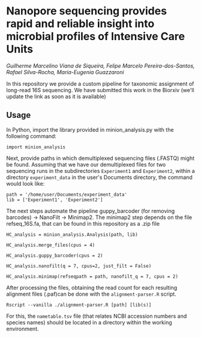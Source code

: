 # Nanopore sequencing provides rapid and reliable insight into microbial profiles of Intensive Care Units
_Guilherme Marcelino Viana de Siqueira, Felipe Marcelo Pereira-dos-Santos, Rafael Silva-Rocha, María-Eugenia Guazzaroni_

In this repository we provide a custom pipeline for taxonomic assignment of long-read 16S sequencing. We have submitted this work in the Biorxiv (we'll update the link as soon as it is available)


## Usage

In Python, import the library provided in minion_analysis.py with the following command:

`import minion_analysis`

Next, provide paths in which demultiplexed sequencing files (.FASTQ) might be found. Assuming that we have our demultiplexed files for two sequencing runs in the subdirectories `Experiment1` and `Experiment2`, within a directory `experiment_data` in the user's Documents directory, the command would look like:
```
path = '/home/user/Documents/experiment_data'
lib = ['Experiment1', 'Experiment2']
```
The next steps automate the pipeline guppy_barcoder (for removing barcodes) -> NanoFilt -> Minimap2. The minimap2 step depends on the file refseq_16S.fa, that can be found in this repository as a .zip file

```
HC_analysis = minion_analysis.Analysis(path, lib)

HC_analysis.merge_files(cpus = 4)

HC_analysis.guppy_barcoder(cpus = 2)

HC_analysis.nanofilt(q = 7, cpus=2, just_filt = False)

HC_analysis.minimap(refseqpath = path, nanofilt_q = 7, cpus = 2)
```

After processing the files, obtaining the read count for each resulting alignment files (.paf)can be done with the `alignment-parser.R` script.

``Rscript --vanilla ./alignment-parser.R [path] [lib(s)]``

For this, the `nametable.tsv` file (that relates NCBI accession numbers and species names)  should be located in a directory within the working environment.
